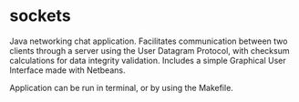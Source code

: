 # sockets

Java networking chat application. Facilitates communication between two clients through a server using the User Datagram Protocol, with checksum calculations for data integrity validation. Includes a simple Graphical User Interface made with Netbeans.

Application can be run in terminal, or by using the Makefile. 
